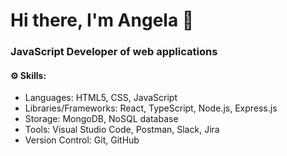 # Hi there, I'm Angela 👋
### JavaScript Developer of web applications

#### ⚙️ Skills: 
- Languages: HTML5, CSS, JavaScript
- Libraries/Frameworks: React, TypeScript, Node.js, Express.js
- Storage: MongoDB, NoSQL database
- Tools: Visual Studio Code, Postman, Slack, Jira
- Version Control: Git, GitHub
